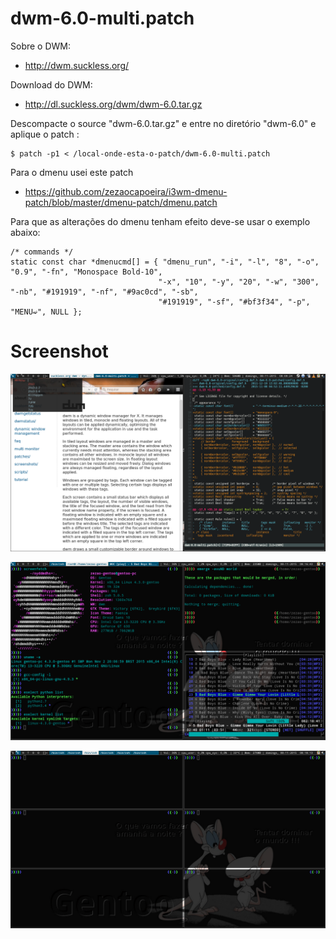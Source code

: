 # dwm-6.0-multi.patch

Sobre o DWM:

- http://dwm.suckless.org/

Download do DWM:

- http://dl.suckless.org/dwm/dwm-6.0.tar.gz



Descompacte o source "dwm-6.0.tar.gz" e entre no diretório "dwm-6.0" e aplique o patch :

````
$ patch -p1 < /local-onde-esta-o-patch/dwm-6.0-multi.patch

````

Para o dmenu usei este patch

- https://github.com/zezaocapoeira/i3wm-dmenu-patch/blob/master/dmenu-patch/dmenu.patch


Para que as alterações do dmenu tenham efeito deve-se usar o exemplo abaixo:

````
/* commands */
static const char *dmenucmd[] = { "dmenu_run", "-i", "-l", "8", "-o", "0.9", "-fn", "Monospace Bold-10",
                                 "-x", "10", "-y", "20", "-w", "300", "-nb", "#191919", "-nf", "#9ac0cd", "-sb",
                                 "#191919", "-sf", "#bf3f34", "-p", "MENU➫", NULL };
````
# Screenshot

![DWM-patch](https://raw.githubusercontent.com/zezaocapoeira/DWM-patch/master/dwm-6.0/screenshot/dwm-screen1.png)

![DWM-patch](https://raw.githubusercontent.com/zezaocapoeira/DWM-patch/master/dwm-6.0/screenshot/dwm-screen2.png)

![DWM-patch](https://raw.githubusercontent.com/zezaocapoeira/DWM-patch/master/dwm-6.0/screenshot/dwm-screen3.png)
